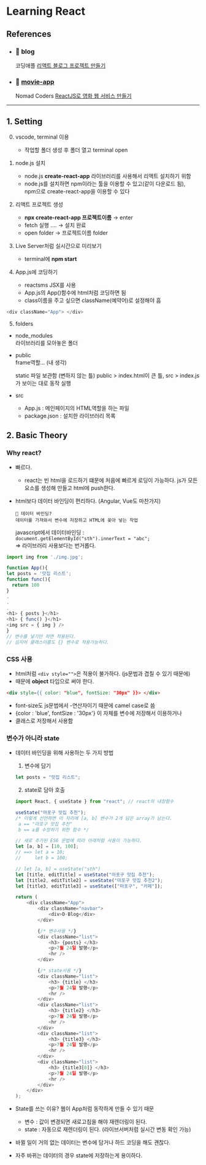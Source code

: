 # Learning React

## References

-   ### 📂 **blog**

    코딩애플 [리액트 블로그 프로젝트 만들기](https://www.youtube.com/watch?v=nahwuaXmgt8&list=PLfLgtT94nNq1e6tr4sm2eH6ZZC2jcqGOy&index=2&ab_channel=%EC%BD%94%EB%94%A9%EC%95%A0%ED%94%8C)

-   ### 📂 [**movie-app**](https://github.com/qeiqiem/learning-react/tree/main/movie-app)

    Nomad Coders [ReactJS로 영화 웹 서비스 만들기](https://nomadcoders.co/react-fundamentals/)

<hr>
  
## 1. Setting

0.  vscode, terminal 이용

    -   작업할 폴더 생성 후 폴더 열고 terminal open

1.  node.js 설치

    -   node.js **create-react-app** 라이브러리를 사용해서 리액트 설치하기 위함
    -   node.js를 설치하면 npm이라는 툴을 이용할 수 있고(같이 다운로드 됨),  
        npm으로 create-react-app을 이용할 수 있다

2.  리액트 프로젝트 생성

    -   **npx create-react-app 프로젝트이름** → enter
    -   fetch 실행 .... → 설치 완료
    -   open folder → 프로젝트이름 folder

3.  Live Server처럼 실시간으로 미리보기

    -   terminal에 **npm start**

4.  App.js에 코딩하기

    -   reactsms JSX를 사용
    -   App.js의 App()함수에 html처럼 코딩하면 됨
    -   class이름을 주고 싶으면 className(예약어)로 설정해야 흠

```javascript
<div className="App"> </div>
```

5. folders

-   node_modules  
    라이브러리를 모아놓은 폴더

-   public  
    frame역할... (내 생각)

    static 파일 보관함 (변하지 않는 틀)
    public > index.html이 큰 틀,
    src > index.js가 보이는 대로 동작 실행

-   src
    -   App.js : 메인페이지의 HTML역할을 하는 파일
    -   package.json : 설치한 라이브러리 목록

## 2. Basic Theory

### Why react?

-   빠르다.

    -   react는 빈 html을 로드하기 떄문에 처음에 빠르게 로딩이 가능하다. js가 모든 요소를 생성해 만들고 html에 push한다.

-   html보다 데이터 바인딩이 편리하다. (Angular, Vue도 마찬가지)

        👀 데이터 바인딩?
        데이터를 가져와서 변수에 저장하고 HTML에 꽂아 넣는 작업

    javascript에서 데이터바인딩 :  
    `document.getElementById("sth").innerText = "abc";`  
    => 라이브러리 사용보다는 번거롭다.

```javascript
import img from './img.jpg';

function App(){
let posts = '맛집 리스트';
function func(){
  return 100
}
.
.
.
<h1> { posts }</h1>
<h1> { func() }</h1>
<img src = { img } />
}
// 변수를 넣기만 하면 적용된다.
// 심지어 클래스이름도 {} 변수로 적용가능하다.
```

### CSS 사용

-   html처럼 `<div style="">`은 적용이 불가하다. (js문법과 겹칠 수 있기 때문에)
-   때문에 **object** 타입으로 써야 한다.

```html
<div style={{ color: "blue", fontSize: "30px" }}> </div>
```

-   font-size도 js문법에서 -연산자이기 때문에 camel case로 씀
-   {color : 'blue', fontSize : '30px'} 이 자체를 변수에 저장해서 이용하거나
-   클래스로 저장해서 사용함

### 변수가 아니라 state

-   데이터 바인딩을 위해 사용하는 두 가지 방법

    1. 변수에 담기

    ```javascript
    let posts = "맛집 리스트";
    ```

    2. state로 담아 호출

    ```javascript
    import React, { useState } from "react"; // react의 내장함수

    useState("마포구 맛집 추천");
    /* 이렇게 선언하면 이 자리에 [a, b] 변수가 2개 담은 array가 남는다.
     a == "마포구 맛집 추천"
     b == a를 수정하기 위한 함수 */

    // 새로 추가된 ES6 문법에 따라 아래처럼 사용이 가능하다.
    let [a, b] = [10, 100];
    // ==> let a = 10;
    //     let b = 100;

    // let [a, b] = useState("sth")
    let [title, editTitle] = useState("마포구 맛집 추천");
    let [title2, editTitle2] = useState("마포구 맛집 추천2");
    let [title3, editTitle3] = useState(["마포구", "카페"]);

    return (
        <div className="App">
            <div className="navbar">
                <div>D-Blog</div>
            </div>

            {/* 변수사용 */}
            <div className="list">
                <h3> {posts} </h3>
                <p>7월 24일 발행</p>
                <hr />
            </div>

            {/* state사용 */}
            <div className="list">
                <h3> {title} </h3>
                <p>7월 24일 발행</p>
                <hr />
            </div>
            <div className="list">
                <h3> {title2} </h3>
                <p>7월 24일 발행</p>
                <hr />
            </div>
            <div className="list">
                <h3> {title3} </h3>
                <p>7월 24일 발행</p>
                <hr />
            </div>
            <div className="list">
                <h3> {title3[0]} </h3>
                <p>7월 24일 발행</p>
                <hr />
            </div>
        </div>
    );
    ```

-   State를 쓰는 이유?
    웹이 App처럼 동작하게 만들 수 있기 때문

    -   변수 : 값이 변경되면 새로고침을 해야 재렌더링이 된다.
    -   state : 자동으로 재렌더링이 된다. (라이브서버처럼 실시간 변동 확인 가능)

-   바뀔 일이 거의 없는 데이터는 변수에 담거나 하드 코딩을 해도 괜찮다.

-   자주 바뀌는 데이터의 경우 state에 저장하는게 용이하다.
